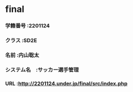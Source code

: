 # final
### 学籍番号   :2201124
### クラス     :SD2E
### 名前       :内山聡太
### システム名　:サッカー選手管理
### URL        :http://2201124.under.jp/final/src/index.php
